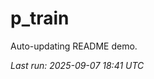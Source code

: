 # p_train

Auto-updating README demo.

<!--START_SECTION:status-->
_Last run: 2025-09-07 18:41 UTC_
<!--END_SECTION:status-->

























































































































































































































































































































































































